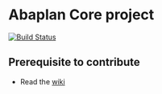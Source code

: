 # Abaplan Core project
[![Build Status](https://travis-ci.org/ABAPlan/abaplan-core.svg?branch=master)](https://travis-ci.org/ABAPlan/abaplan-core)

## Prerequisite to contribute
* Read the [wiki](https://github.com/ABAPlan/abaplan-core/wiki)
